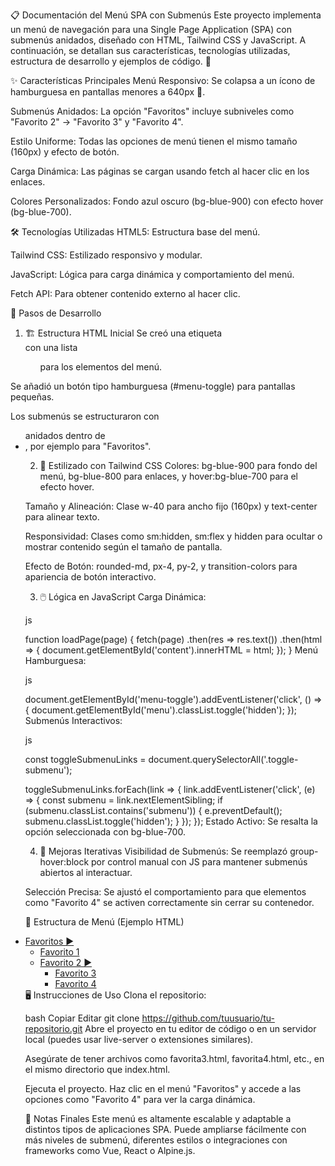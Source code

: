
📋 Documentación del Menú SPA con Submenús
Este proyecto implementa un menú de navegación para una Single Page Application (SPA) con submenús anidados, diseñado con HTML, Tailwind CSS y JavaScript. A continuación, se detallan sus características, tecnologías utilizadas, estructura de desarrollo y ejemplos de código. 🚀

✨ Características Principales
Menú Responsivo: Se colapsa a un ícono de hamburguesa en pantallas menores a 640px 📱.

Submenús Anidados: La opción "Favoritos" incluye subniveles como "Favorito 2" → "Favorito 3" y "Favorito 4".

Estilo Uniforme: Todas las opciones de menú tienen el mismo tamaño (160px) y efecto de botón.

Carga Dinámica: Las páginas se cargan usando fetch al hacer clic en los enlaces.

Colores Personalizados: Fondo azul oscuro (bg-blue-900) con efecto hover (bg-blue-700).

🛠️ Tecnologías Utilizadas
HTML5: Estructura base del menú.

Tailwind CSS: Estilizado responsivo y modular.

JavaScript: Lógica para carga dinámica y comportamiento del menú.

Fetch API: Para obtener contenido externo al hacer clic.

🔧 Pasos de Desarrollo
1. 🏗️ Estructura HTML Inicial
Se creó una etiqueta <nav> con una lista <ul> para los elementos del menú.

Se añadió un botón tipo hamburguesa (#menu-toggle) para pantallas pequeñas.

Los submenús se estructuraron con <ul> anidados dentro de <li>, por ejemplo para "Favoritos".

2. 🎨 Estilizado con Tailwind CSS
Colores: bg-blue-900 para fondo del menú, bg-blue-800 para enlaces, y hover:bg-blue-700 para el efecto hover.

Tamaño y Alineación: Clase w-40 para ancho fijo (160px) y text-center para alinear texto.

Responsividad: Clases como sm:hidden, sm:flex y hidden para ocultar o mostrar contenido según el tamaño de pantalla.

Efecto de Botón: rounded-md, px-4, py-2, y transition-colors para apariencia de botón interactivo.

3. 🖱️ Lógica en JavaScript
Carga Dinámica:

js

function loadPage(page) {
  fetch(page)
    .then(res => res.text())
    .then(html => {
      document.getElementById('content').innerHTML = html;
    });
}
Menú Hamburguesa:

js

document.getElementById('menu-toggle').addEventListener('click', () => {
  document.getElementById('menu').classList.toggle('hidden');
});
Submenús Interactivos:

js

const toggleSubmenuLinks = document.querySelectorAll('.toggle-submenu');

toggleSubmenuLinks.forEach(link => {
  link.addEventListener('click', (e) => {
    const submenu = link.nextElementSibling;
    if (submenu.classList.contains('submenu')) {
      e.preventDefault();
      submenu.classList.toggle('hidden');
    }
  });
});
Estado Activo: Se resalta la opción seleccionada con bg-blue-700.

4. 🔄 Mejoras Iterativas
Visibilidad de Submenús: Se reemplazó group-hover:block por control manual con JS para mantener submenús abiertos al interactuar.

Selección Precisa: Se ajustó el comportamiento para que elementos como "Favorito 4" se activen correctamente sin cerrar su contenedor.

📝 Estructura de Menú (Ejemplo HTML)

<li class="relative">
  <a href="#" class="toggle-submenu">Favoritos ►</a>
  <ul class="submenu hidden">
    <li><a href="#" data-page="novedades.html">Favorito 1</a></li>
    <li class="relative">
      <a href="#" class="toggle-submenu">Favorito 2 ►</a>
      <ul class="submenu hidden">
        <li><a href="#" data-page="favorita3.html">Favorito 3</a></li>
        <li><a href="#" data-page="favorita4.html">Favorito 4</a></li>
      </ul>
    </li>
  </ul>
</li>
🖥️ Instrucciones de Uso
Clona el repositorio:

bash
Copiar
Editar
git clone https://github.com/tuusuario/tu-repositorio.git
Abre el proyecto en tu editor de código o en un servidor local (puedes usar live-server o extensiones similares).

Asegúrate de tener archivos como favorita3.html, favorita4.html, etc., en el mismo directorio que index.html.

Ejecuta el proyecto. Haz clic en el menú "Favoritos" y accede a las opciones como "Favorito 4" para ver la carga dinámica.

📌 Notas Finales
Este menú es altamente escalable y adaptable a distintos tipos de aplicaciones SPA. Puede ampliarse fácilmente con más niveles de submenú, diferentes estilos o integraciones con frameworks como Vue, React o Alpine.js.
